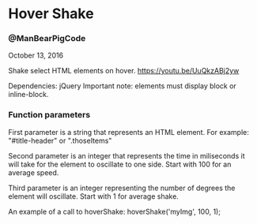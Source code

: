 # Hover Shake
  
### @ManBearPigCode
October 13, 2016

Shake select HTML elements on hover.
https://youtu.be/UuQkzABj2yw

Dependencies: jQuery
Important note: elements must display block or inline-block.

### Function parameters
First parameter is a string that represents an HTML element.
For example: "#title-header" or ".thoseItems"

Second parameter is an integer that represents the time in miliseconds
it will take for the element to oscillate to one side. Start with 100
for an average speed.

Third parameter is an integer representing the number of degrees
the element will oscillate. Start with 1 for average shake.

An example of a call to hoverShake: hoverShake('myImg', 100, 1);
